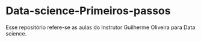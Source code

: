 # Data-science-Primeiros-passos
Esse repositório refere-se as aulas do Instrutor Guilherme Oliveira para Data science. 
